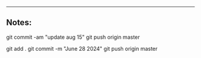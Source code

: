 ----

## Notes:

git commit -am "update aug 15"
git push origin master

git add .
git commit -m "June 28 2024"
git push origin master
